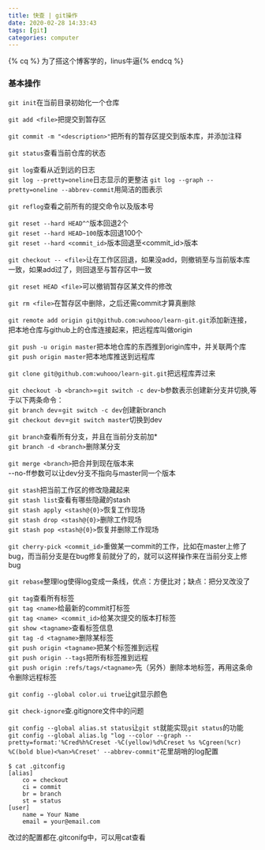 ```yaml
---
title: 快查 | git操作
date: 2020-02-28 14:33:43
tags: [git]
categories: computer
---
```

{% cq %} 为了搭这个博客学的，linus牛逼{% endcq %}
<!--more-->
### 基本操作

`git init`在当前目录初始化一个仓库

`git add <file>`把<file>提交到暂存区

`git commit -m "<description>"`把所有的暂存区提交到版本库，并添加注释

`git status`查看当前仓库的状态

`git log`查看从近到远的日志  
`git log --pretty=oneline`日志显示的更整洁
`git log --graph --pretty=oneline --abbrev-commit`用简洁的图表示

`git reflog`查看之前所有的提交命令以及版本号

`git reset --hard HEAD^^`版本回退2个  
`git reset --hard HEAD~100`版本回退100个  
`git reset --hard <commit_id>`版本回退至<commit_id>版本

`git checkout -- <file>`让<file>在工作区回退，如果没add，则撤销至与当前版本库一致，如果add过了，则回退至与暂存区中一致

`git reset HEAD <file>`可以撤销暂存区某文件的修改

`git rm <file>`在暂存区中删除<file>，之后还需commit才算真删除

`git remote add origin git@github.com:wuhooo/learn-git.git`添加新连接，把本地仓库与github上的仓库连接起来，把远程库叫做origin

`git push -u origin master`把本地仓库的东西推到origin库中，并关联两个库  
`git push origin master`把本地库推送到远程库

`git clone git@github.com:wuhooo/learn-git.git`把远程库弄过来

`git checkout -b <branch>`=`git switch -c dev`-b参数表示创建新分支并切换,等于以下两条命令：  
`git branch dev`=`git switch -c dev`创建新branch  
`git checkout dev`=`git switch master`切换到dev  

`git branch`查看所有分支，并且在当前分支前加*  
`git branch -d <branch>`删除某分支

`git merge <branch>`把<branch>合并到现在版本来  
--no-ff参数可以让dev分支不指向与master同一个版本  

`git stash`把当前工作区的修改隐藏起来  
`git stash list`查看有哪些隐藏的stash  
`git stash apply <stash@{0}>`恢复工作现场  
`git stash drop <stash@{0}>`删除工作现场  
`git stash pop <stash@{0}>`恢复并删除工作现场

`git cherry-pick <commit_id>`重做某一commit的工作，比如在master上修了bug，而当前分支是在bug修复前就分了的，就可以这样操作来在当前分支上修bug  

`git rebase`整理log使得log变成一条线，优点：方便比对；缺点：把分叉改没了  

`git tag`查看所有标签  
`git tag <name>`给最新的commit打标签  
`git tag <name> <commit_id>`给某次提交的版本打标签  
`git show <tagname>`查看标签信息  
`git tag -d <tagname>`删除某标签  
`git push origin <tagname>`把某个标签推到远程  
`git push origin --tags`把所有标签推到远程  
`git push origin :refs/tags/<tagname>`先（另外）删除本地标签，再用这条命令删除远程标签  

`git config --global color.ui true`让git显示颜色  

`git check-ignore`查.gitignore文件中的问题  

`git config --global alias.st status`让`git st`就能实现`git status`的功能  
`git config --global alias.lg "log --color --graph --pretty=format:'%Cred%h%Creset -%C(yellow)%d%Creset %s %Cgreen(%cr) %C(bold blue)<%an>%Creset' --abbrev-commit"`花里胡哨的log配置  
```
$ cat .gitconfig
[alias]
    co = checkout
    ci = commit
    br = branch
    st = status
[user]
    name = Your Name
    email = your@email.com
```
改过的配置都在.gitconifg中，可以用cat查看  

